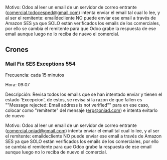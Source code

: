 Motivo: Odoo al leer un email de un servidor de correo entrante (comercial.todocesped@gmail.com) intenta enviar el email tal cual lo lee, y al ser el remitente: emaildecliente NO puede enviar ese email a través de Amazon SES ya que SOLO están verificados los emails de los comerciales, por ello se cambia el remitente para que Odoo grabe la respuesta de ese email aunque luego no lo reciba de nuevo el comercial.


## Crones

### Mail Fix SES Exceptions 554

Frecuencia: cada 15 minutos

Hora: 09:07

Descripción: Revisa todos los emails que se han intentado enviar y tienen el estado 'Excepcion', de estos, se revisa si la razon de que fallen es ""Message rejected: Email address is not verified"" para en ese caso, colocar como "remitente" del mensaje (erp@oniad.com) e intenta evitarlo de nuevo

Motivo: Odoo al leer un email de un servidor de correo entrante (comercial.oniad@gmail.com) intenta enviar el email tal cual lo lee, y al ser el remitente: emaildecliente NO puede enviar ese email a través de Amazon SES ya que SOLO están verificados los emails de los comerciales, por ello se cambia el remitente para que Odoo grabe la respuesta de ese email aunque luego no lo reciba de nuevo el comercial.
